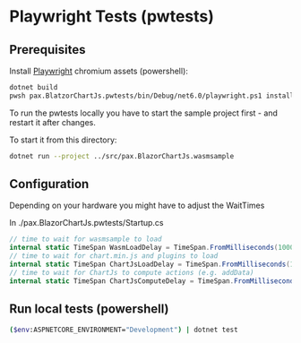 # Playwright Tests (pwtests)

## Prerequisites

Install [Playwright](https://playwright.dev/dotnet/docs/intro) chromium assets (powershell):
```sh
dotnet build
pwsh pax.BlatzorChartJs.pwtests/bin/Debug/net6.0/playwright.ps1 install
```

To run the pwtests locally you have to start the sample project first - and restart it after changes.

To start it from this directory:
```sh
dotnet run --project ../src/pax.BlazorChartJs.wasmsample
```

## Configuration
Depending on your hardware you might have to adjust the WaitTimes

In ./pax.BlazorChartJs.pwtests/Startup.cs
```csharp
// time to wait for wasmsample to load
internal static TimeSpan WasmLoadDelay = TimeSpan.FromMilliseconds(10000);
// time to wait for chart.min.js and plugins to load
internal static TimeSpan ChartJsLoadDelay = TimeSpan.FromMilliseconds(1500);
// time to wait for ChartJs to compute actions (e.g. addData)
internal static TimeSpan ChartJsComputeDelay = TimeSpan.FromMilliseconds(10);
```

## Run local tests (powershell)
```sh
($env:ASPNETCORE_ENVIRONMENT="Development") | dotnet test
```